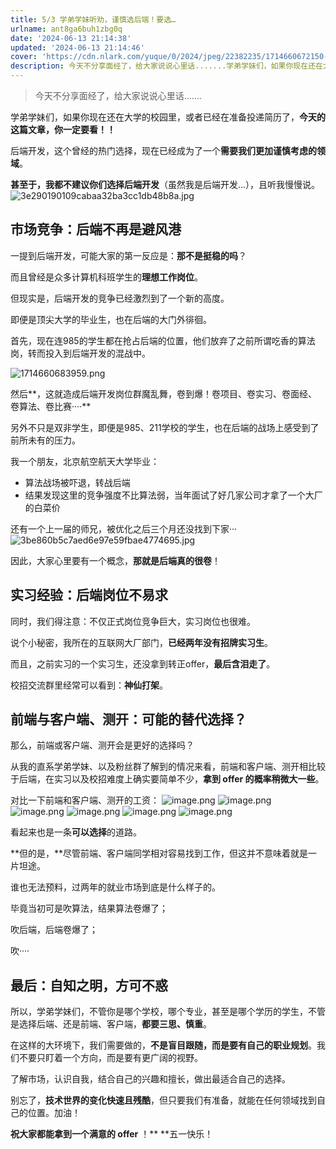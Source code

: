 ```yaml
---
title: 5/3 学弟学妹听劝，谨慎选后端！要选…
urlname: ant8ga6buh1zbg0q
date: '2024-06-13 21:14:38'
updated: '2024-06-13 21:14:46'
cover: 'https://cdn.nlark.com/yuque/0/2024/jpeg/22382235/1714660672150-3a6f0d62-4b85-4dd1-9cb5-72b5bbab1bf5.jpeg'
description: 今天不分享面经了，给大家说说心里话.......学弟学妹们，如果你现在还在大学的校园里，或者已经在准备投递简历了，今天的这篇文章，你一定要看！！后端开发，这个曾经的热门选择，现在已经成为了一个需要我们更加谨慎考虑的领域。甚至于，我都不建议你们选择后端开发（虽然我是后端开发...），且听我慢慢说...
---
```

> 今天不分享面经了，给大家说说心里话.......


学弟学妹们，如果你现在还在大学的校园里，或者已经在准备投递简历了，**今天的这篇文章，你一定要看！！**

后端开发，这个曾经的热门选择，现在已经成为了一个**需要我们更加谨慎考虑的领域**。

**甚至于，我都不建议你们选择后端开发**（虽然我是后端开发...），且听我慢慢说。
![3e290190109cabaa32ba3cc1db48b8a.jpg](https://oss1.aistar.cool/elog-offer-now/1a983b5cfba2621cd05bc513d83e0b40.jpeg)

## 市场竞争：后端不再是避风港
一提到后端开发，可能大家的第一反应是：**那不是挺稳的吗**？

而且曾经是众多计算机科班学生的**理想工作岗位**。

但现实是，后端开发的竞争已经激烈到了一个新的高度。

即便是顶尖大学的毕业生，也在后端的大门外徘徊。

首先，现在连985的学生都在抢占后端的位置，他们放弃了之前所谓吃香的算法岗，转而投入到后端开发的混战中。


![1714660683959.png](https://oss1.aistar.cool/elog-offer-now/70424a59c3ab46a53bae36f4911abbf4.png)

然后**，这就造成后端开发岗位群魔乱舞，卷到爆！卷项目、卷实习、卷面经、卷算法、卷比赛····**

另外不只是双非学生，即便是985、211学校的学生，也在后端的战场上感受到了前所未有的压力。

我一个朋友，北京航空航天大学毕业：

- 算法战场被吓退，转战后端
- 结果发现这里的竞争强度不比算法弱，当年面试了好几家公司才拿了一个大厂的白菜价

还有一个上一届的师兄，被优化之后三个月还没找到下家···
![3be860b5c7aed6e97e59fbae4774695.jpg](https://oss1.aistar.cool/elog-offer-now/ac80cfd4b1c16e9594c851566396c41a.jpeg)

因此，大家心里要有一个概念，**那就是后端真的很卷**！

## 实习经验：后端岗位不易求
同时，我们得注意：不仅正式岗位竞争巨大，实习岗位也很难。

说个小秘密，我所在的互联网大厂部门，**已经两年没有招牌实习生**。

而且，之前实习的一个实习生，还没拿到转正offer，**最后含泪走了**。

校招交流群里经常可以看到：**神仙打架**。
## 前端与客户端、测开：可能的替代选择？
那么，前端或客户端、测开会是更好的选择吗？

从我的直系学弟学妹、以及粉丝群了解到的情况来看，前端和客户端、测开相比较于后端，在实习以及校招难度上确实要简单不少，**拿到 offer 的概率稍微大一些**。

对比一下前端和客户端、测开的工资：
![image.png](https://oss1.aistar.cool/elog-offer-now/9553b71e48a8332d259c84612bca586d.png)
![image.png](https://oss1.aistar.cool/elog-offer-now/b990ac147e689e768e5dd18815136fd2.png)
![image.png](https://oss1.aistar.cool/elog-offer-now/30d594661d9364accccc58451f485ff6.png)
![image.png](https://oss1.aistar.cool/elog-offer-now/a0285a13a33f4d466c440ce6e5757f0a.png)
![image.png](https://oss1.aistar.cool/elog-offer-now/e3e6958dbb41dd5764d1c6e935e9a92b.png)
![image.png](https://oss1.aistar.cool/elog-offer-now/d96a65121d2a665cb3dd6a75636a3580.png)

看起来也是一条**可以选择**的道路。

**但的是，**尽管前端、客户端同学相对容易找到工作，但这并不意味着就是一片坦途。

谁也无法预料，过两年的就业市场到底是什么样子的。

毕竟当初可是吹算法，结果算法卷爆了；

吹后端，后端卷爆了；

吹····

## 最后：自知之明，方可不惑
所以，学弟学妹们，不管你是哪个学校，哪个专业，甚至是哪个学历的学生，不管是选择后端、还是前端、客户端，**都要三思、慎重**。

在这样的大环境下，我们需要做的，**不是盲目跟随，而是要有自己的职业规划**。我们不要只盯着一个方向，而是要有更广阔的视野。

了解市场，认识自我，结合自己的兴趣和擅长，做出最适合自己的选择。

别忘了，**技术世界的变化快速且残酷**，但只要我们有准备，就能在任何领域找到自己的位置。加油！

**祝大家都能拿到一个满意的 offer** ！** **五一快乐！
